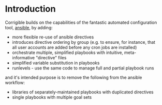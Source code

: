 Introduction
============

Corrigible builds on the capabilities of the fantastic automated configuration tool, [ansible](http://www.ansible.com/home), by adding:
* more flexible re-use of ansible directives
* introduces directive ordering by group (e.g. to ensure, for instance, that all user accounts are added before any cron jobs are installed)
* orchestrate multiple, simplified playbooks with intuitive, meta-informative "directive" files
* simplified variable substitution in playbooks
* runlevels - use the same code to manage full and partial playbook runs
    
and it's intended purpose is to remove the following from the ansible workflow:
* libraries of separately-maintained playbooks with duplicated directives
* single playbooks with multiple goal sets